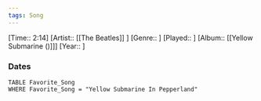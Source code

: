 ```yaml
---
tags: Song  
---
```

[Time:: 2:14]
[Artist:: [[The Beatles]] ]
[Genre:: ]
[Played:: ]
[Album:: [[Yellow Submarine ()]]]
[Year:: ]
### Dates
````dataview
TABLE Favorite_Song
WHERE Favorite_Song = "Yellow Submarine In Pepperland"
````